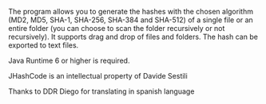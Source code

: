The program allows you to generate the hashes with the chosen algorithm (MD2, MD5, SHA-1, SHA-256, SHA-384 and SHA-512) of a single file or an entire folder (you can choose to scan the folder recursively or not recursively). It supports drag and drop of files and folders. The hash can be exported to text files.

Java Runtime 6 or higher is required.

JHashCode is an intellectual property of Davide Sestili

Thanks to DDR Diego for translating in spanish language
